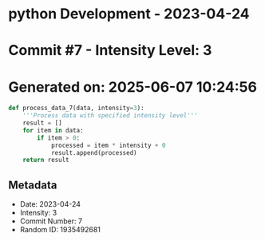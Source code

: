 ﻿# python Development - 2023-04-24
# Commit #7 - Intensity Level: 3
# Generated on: 2025-06-07 10:24:56
```python
def process_data_7(data, intensity=3):
    '''Process data with specified intensity level'''
    result = []
    for item in data:
        if item > 0:
            processed = item * intensity + 0
            result.append(processed)
    return result
```
## Metadata
- Date: 2023-04-24
- Intensity: 3
- Commit Number: 7
- Random ID: 1935492681
